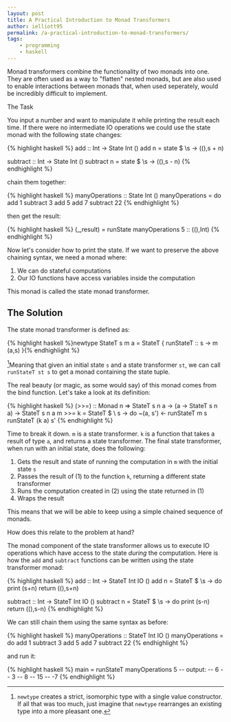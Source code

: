 ```yaml
---
layout: post
title: A Practical Introduction to Monad Transformers
author: ielliott95
permalink: /a-practical-introduction-to-monad-transformers/
tags:
    - programming
    - haskell
---
```


Monad transformers combine the functionality of two monads into one. They are often used
as a way to "flatten" nested monads, but are also used to enable interactions between
monads that, when used seperately, would be incredibly difficult to implement.


The Task

You input a number and want to manipulate it while printing the
result each time. If there were no intermediate IO operations we could use the state monad 
with the following state changes:

{% highlight haskell %}
add :: Int -> State Int ()
add n = state $ \s -> ((),s + n)

subtract :: Int -> State Int ()
subtract n = state $ \s -> ((),s - n)
{% endhighlight %}

chain them together:

{% highlight haskell %}
manyOperations :: State Int ()
manyOperations = do
    add 1
    subtract 3
    add 5
    add 7
    subtract 22
{% endhighlight %}

then get the result:

{% highlight haskell %}
(_,result) = runState manyOperations 5 :: ((),Int)
{% endhighlight %}

Now let's consider how to print the state. If we want to preserve the above chaining syntax, we need
a monad where:

1. We can do stateful computations
2. Our IO functions have access variables inside the computation

This monad is called the state monad transformer.

## The Solution

The state monad transformer is defined as:

{% highlight haskell %}newtype StateT s m a = StateT { runStateT :: s -> m (a,s) }{% endhighlight %}

[^1]Meaning that given an initial state `s` and a state transformer `st`, we can call `runStateT st s` to get
a monad containing the state tuple. 

The real beauty (or magic, as some would say) of this monad comes from the bind function. Let's take a look
at its definition:

{% highlight haskell %}
(>>=) :: Monad n => StateT s n a -> (a -> StateT s n a) -> StateT s n a
m >>= k  = StateT $ \ s -> do
    ~(a, s') <- runStateT m s
    runStateT (k a) s'
{% endhighlight %}

Time to break it down. `m` is a state transformer. `k` is a function that takes a result of type `a`, and returns
a state transformer. The final state transformer, when run with an initial state, does the following:

1. Gets the result and state of running the computation in `m` with the initial state `s`
2. Passes the result of (1) to the function `k`, returning a different state transformer
3. Runs the computation created in (2) using the state returned in (1)
4. Wraps the result

This means that we will be able to keep using a simple chained sequence of monads.

How does this relate to the problem at hand?

The monad component of the state transformer allows us to execute IO operations which have access to the state
*during* the computation. Here is how the `add` and `subtract` functions can be written using the state transformer
monad:

{% highlight haskell %}
add :: Int -> StateT Int IO ()
add n = StateT $ \s -> do
    print (s+n)
    return ((),s+n)

subtract :: Int -> StateT Int IO ()
subtract n = StateT $ \s -> do
    print (s-n)
    return ((),s-n)
{% endhighlight %}

We can still chain them using the same syntax as before:

{% highlight haskell %}
manyOperations :: StateT Int IO ()
manyOperations = do
    add 1
    subtract 3
    add 5
    add 7
    subtract 22
{% endhighlight %}

and run it:

{% highlight haskell %}
main = runStateT manyOperations 5
-- output:
-- 6
-- 3
-- 8
-- 15
-- -7
{% endhighlight %}

[^1]: `newtype` creates a strict, isomorphic type with a single value constructor. If all that was too much, just imagine that `newtype` rearranges an existing type into a more pleasant one.

